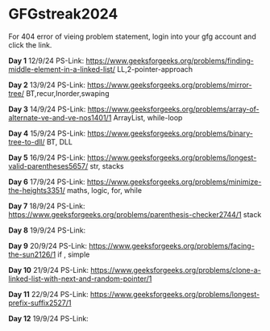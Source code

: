 # GFGstreak2024

For 404 error of vieing problem statement, login into your gfg account and click the link.

**Day 1** 12/9/24 PS-Link:   https://www.geeksforgeeks.org/problems/finding-middle-element-in-a-linked-list/    LL,2-pointer-approach

**Day 2** 13/9/24 PS-Link:   https://www.geeksforgeeks.org/problems/mirror-tree/                                BT,recur,Inorder,swaping

**Day 3** 14/9/24 PS-Link:   https://www.geeksforgeeks.org/problems/array-of-alternate-ve-and-ve-nos1401/1      ArrayList, while-loop

**Day 4** 15/9/24 PS-Link:   https://www.geeksforgeeks.org/problems/binary-tree-to-dll/                         BT, DLL

**Day 5** 16/9/24 PS-Link:   https://www.geeksforgeeks.org/problems/longest-valid-parentheses5657/              str, stacks

**Day 6** 17/9/24 PS-Link:   https://www.geeksforgeeks.org/problems/minimize-the-heights3351/                   maths, logic, for, while

**Day 7** 18/9/24 PS-Link:   https://www.geeksforgeeks.org/problems/parenthesis-checker2744/1                   stack

**Day 8** 19/9/24 PS-Link:   

**Day 9** 20/9/24 PS-Link:   https://www.geeksforgeeks.org/problems/facing-the-sun2126/1                       if , simple

**Day 10** 21/9/24 PS-Link:   https://www.geeksforgeeks.org/problems/clone-a-linked-list-with-next-and-random-pointer/1   

**Day 11** 22/9/24 PS-Link:   https://www.geeksforgeeks.org/problems/longest-prefix-suffix2527/1      

**Day 12** 19/9/24 PS-Link:   

